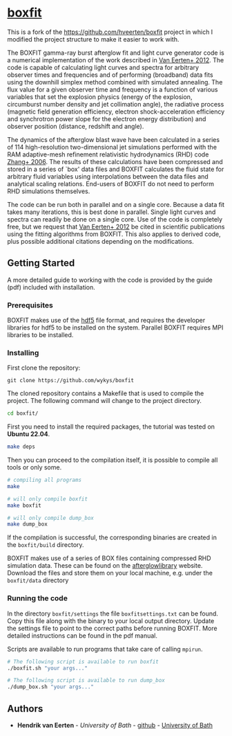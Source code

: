 # [boxfit](https://github.com/wykys/boxfit)

This is a fork of the https://github.com/hveerten/boxfit project in which I modified the project structure to make it easier to work with.

The BOXFIT gamma-ray burst afterglow fit and light curve generator code is a numerical implementation of the work described in [Van Eerten+ 2012](https://ui.adsabs.harvard.edu/abs/2012ApJ...749...44V/abstract). The code is capable of calculating light curves and spectra for arbitrary observer times and frequencies and of performing (broadband) data fits using the downhill simplex method combined with simulated annealing. The flux value for a given observer time and frequency is a function of various variables that set the explosion physics (energy of the explosion, circumburst number density and jet collimation angle), the radiative process (magnetic field generation efficiency, electron shock-acceleration efficiency and synchrotron power slope for the electron energy distribution) and observer position (distance, redshift and angle).

The dynamics of the afterglow blast wave have been calculated in a series of 114 high-resolution two-dimensional jet simulations performed with the RAM adaptive-mesh refinement relativistic hydrodynamics (RHD) code [Zhang+ 2006](https://ui.adsabs.harvard.edu/abs/2006ApJS..164..255Z/abstract). The results of these calculations have been compressed and stored in a series of `box' data files and BOXFIT calculates the fluid state for arbitrary fluid variables using interpolations between the data files and analytical scaling relations. End-users of BOXFIT do not need to perform RHD simulations themselves.

The code can be run both in parallel and on a single core. Because a data fit takes many iterations, this is best done in parallel. Single light curves and spectra can readily be done on a single core. Use of the code is completely free, but we request that [Van Eerten+ 2012](https://ui.adsabs.harvard.edu/abs/2012ApJ...749...44V/abstract) be cited in scientific publications using the fitting algorithms from BOXFIT. This also applies to derived code, plus possible additional citations depending on the modifications.

## Getting Started

A more detailed guide to working with the code is provided by the guide (pdf) included with installation.

### Prerequisites

BOXFIT makes use of the [hdf5](https://www.hdfgroup.org/solutions/hdf5/) file format, and requires the developer libraries for hdf5 to be installed on the system. Parallel BOXFIT requires MPI libraries to be installed.

### Installing

First clone the repository:

```
git clone https://github.com/wykys/boxfit
```

The cloned repository contains a Makefile that is used to compile the project. The following command will change to the project directory.

```bash
cd boxfit/
```

First you need to install the required packages, the tutorial was tested on __Ubuntu 22.04__.

```bash
make deps
```

Then you can proceed to the compilation itself, it is possible to compile all tools or only some.

```bash
# compiling all programs
make

# will only compile boxfit
make boxfit

# will only compile dump_box
make dump_box
```

If the compilation is successful, the corresponding binaries are created in the `boxfit/build` directory.

BOXFIT makes use of a series of BOX files containing compressed RHD simulation data. These can be found on the [afterglowlibrary](https://cosmo.nyu.edu/afterglowlibrary/boxfit2011.html) website. Download the files and store them on your local machine, e.g. under the `boxfit/data` directory

### Running the code

In the directory `boxfit/settings` the file `boxfitsettings.txt` can be found. Copy this file along with the binary to your local output directory. Update the settings file to point to the correct paths before running BOXFIT. More detailed instructions can be found in the pdf manual.

Scripts are available to run programs that take care of calling `mpirun`.

```bash
# The following script is available to run boxfit
./boxfit.sh "your args..."

# The following script is available to run dump_box
./dump_box.sh "your args..."
```

## Authors

* **Hendrik van Eerten** - *University of Bath* - [github](https://github.com/hveerten) - [University of Bath](https://researchportal.bath.ac.uk/en/persons/hendrik-van-eerten)

